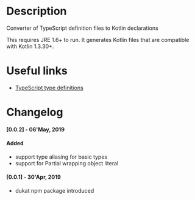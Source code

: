# Description
Converter of TypeScript definition files to Kotlin declarations

This requires JRE 1.6+ to run. It generates Kotlin files that are compatible with Kotlin 1.3.30+.


# Useful links

- [TypeScript type definitions](https://github.com/DefinitelyTyped/DefinitelyTyped)


# Changelog

#### [0.0.2] - 06'May, 2019  
#### Added
 
 - support type aliasing for basic types
 - support for Partial wrapping object literal

#### [0.0.1] - 30'Apr, 2019
 
 - dukat npm package introduced 
